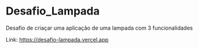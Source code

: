 # Desafio_Lampada
Desafio de criaçar uma aplicação de uma lampada com 3 funcionalidades

Link:
https://desafio-lampada.vercel.app
